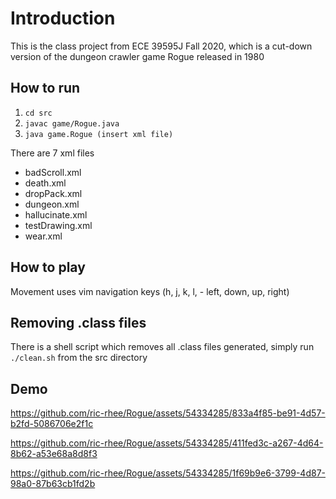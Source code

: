 # Introduction
This is the class project from ECE 39595J Fall 2020, which is a cut-down version of the
dungeon crawler game Rogue released in 1980

## How to run
1. `cd src`
2. `javac game/Rogue.java`
3. `java game.Rogue (insert xml file)`

There are 7 xml files
- badScroll.xml
- death.xml
- dropPack.xml
- dungeon.xml
- hallucinate.xml
- testDrawing.xml
- wear.xml

## How to play
Movement uses vim navigation keys (h, j, k, l, - left, down, up, right)


## Removing .class files
There is a shell script which removes all .class files generated, simply run
`./clean.sh`
from the src directory

## Demo


https://github.com/ric-rhee/Rogue/assets/54334285/833a4f85-be91-4d57-b2fd-5086706e2f1c




https://github.com/ric-rhee/Rogue/assets/54334285/411fed3c-a267-4d64-8b62-a53e68a8d8f3




https://github.com/ric-rhee/Rogue/assets/54334285/1f69b9e6-3799-4d87-98a0-87b63cb1fd2b

